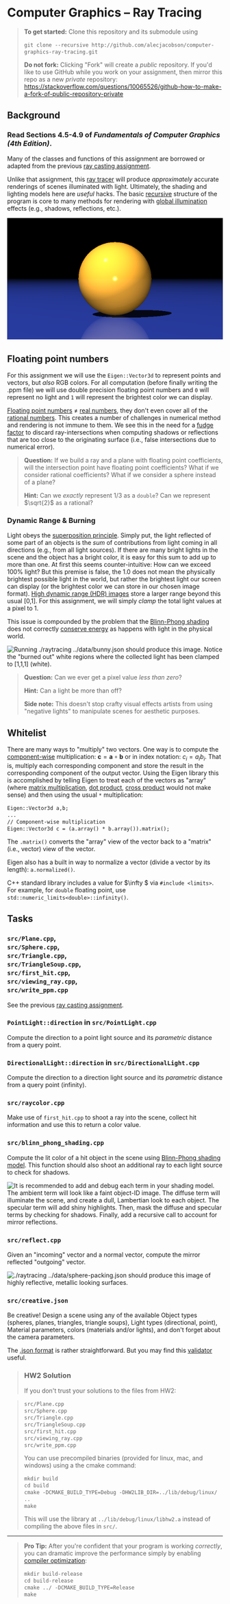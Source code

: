# Computer Graphics – Ray Tracing

> **To get started:** Clone this repository and its submodule using
> 
>     git clone --recursive http://github.com/alecjacobson/computer-graphics-ray-tracing.git
>
> **Do not fork:** Clicking "Fork" will create a _public_ repository. If you'd like to use GitHub while you work on your assignment, then mirror this repo as a new _private_ repository: https://stackoverflow.com/questions/10065526/github-how-to-make-a-fork-of-public-repository-private

## Background

### Read Sections 4.5-4.9 of _Fundamentals of Computer Graphics (4th Edition)_.

Many of the classes and functions of this assignment are borrowed or adapted
from the previous [ray casting assignment](https://github.com/alecjacobson/computer-graphics-ray-casting).

Unlike that assignment, this [ray
tracer](https://en.wikipedia.org/wiki/Ray_tracing_(graphics)) will produce
_approximately_ accurate renderings of scenes illuminated with light.
Ultimately, the shading and lighting models here are _useful_ hacks. The basic
[recursive](https://en.wikipedia.org/wiki/Ray_tracing_(graphics)#Recursive_ray_tracing_algorithm)
structure of the program is core to many methods for rendering with [global
illumination](https://en.wikipedia.org/wiki/Global_illumination) effects (e.g.,
shadows, reflections, etc.).

![Running `./raytracing ../data/sphere-and-plane.json` should produce this image.](images/sphere-and-plane.png)

## Floating point numbers

For this assignment we will use the `Eigen::Vector3d` to represent points and
vectors, but _also_ RGB colors. For all computation (before finally writing the
.ppm file) we will use double precision floating point numbers and `0` will
represent no light and `1` will represent the brightest color we can display.

[Floating point
numbers](https://en.wikipedia.org/wiki/Floating-point_arithmetic) $\ne$ [real
numbers](https://en.wikipedia.org/wiki/Real_number), they don't even cover all
of the [rational numbers](https://en.wikipedia.org/wiki/Rational_number). This
creates a number of challenges in numerical method and rendering is not immune
to them. We see this in the need for a [fudge
factor](https://en.wikipedia.org/wiki/Fudge_factor) to discard ray-intersections
when computing shadows or reflections that are too close to the originating
surface (i.e., false intersections due to numerical error).

> **Question:** If we build a ray and a plane with floating point coefficients,
> will the intersection point have floating point coefficients? What if we
> consider rational coefficients? What if we consider a sphere instead of a
> plane?
>
> **Hint:** Can we _exactly_ represent $1/3$ as a `double`? Can we represent
> $\sqrt{2}$ as a rational?

### Dynamic Range & Burning

Light obeys the [superposition
principle](https://en.wikipedia.org/wiki/Superposition_principle). Simply put,
the light reflected of some part of an objects is the _sum_ of contributions
from light coming in all directions (e.g., from all light sources). If there are
many bright lights in the scene and the object has a bright color, it is easy
for this sum to add up to more than one. At first this seems counter-intuitive:
How can we exceed 100% light? But this premise is false, the $1.0$ does not mean
the physically brightest possible light in the world, but rather the brightest
light our screen can display (or the brightest color we can store in our chosen
image format). [High dynamic range (HDR)
images](https://en.wikipedia.org/wiki/High-dynamic-range_imaging) store a larger
range beyond this usual [0,1]. For this assignment, we will simply _clamp_ the
total light values at a pixel to 1.

This issue is compounded by the problem that the [Blinn-Phong
shading](https://en.wikipedia.org/wiki/Blinn–Phong_shading_model) does not
correctly [conserve energy](https://en.wikipedia.org/wiki/Energy_conservation)
as happens with light in the physical world.

![Running `./raytracing ../data/bunny.json` should produce this image.
Notice the ["burned out"](https://en.wikipedia.org/wiki/Burned_(image)) white
regions where the collected light has been clamped to \[1,1,1\]
(white).](images/bunny.png)

> **Question:** Can we ever get a pixel value _less than zero_?
>
> **Hint:** Can a light be more than off?
>
> **Side note:** This doesn't stop crafty visual effects artists from using
> "negative lights" to manipulate scenes for aesthetic purposes.


## Whitelist

There are many ways to "multiply" two vectors. One way is to compute the
[component-wise](https://en.wikipedia.org/wiki/Hadamard_product_(matrices))
multiplication: $\mathbf{c} = \mathbf{a} \circ \mathbf{b}$ or in index notation:
$c_i = a_i b_i$. That is, multiply each corresponding component and store the
result in the corresponding component of the output vector. Using the Eigen
library this is accomplished by telling Eigen to treat each of the vectors as
"array" (where [matrix multiplication](), [dot product](), [cross product]()
would not make sense) and then using the usual `*` multiplication:

```
Eigen::Vector3d a,b;
...
// Component-wise multiplication
Eigen::Vector3d c = (a.array() * b.array()).matrix();
```

The `.matrix()` converts the "array" view of the vector back to a "matrix"
(i.e., vector) view of the vector.

Eigen also has a built in way to normalize a vector (divide a vector by its
length): `a.normalized()`.

C++ standard library includes a value for $\infty $ via `#include <limits>`. For
example, for `double` floating point, use `std::numeric_limits<double>::infinity()`.

## Tasks

### `src/Plane.cpp`,<br> `src/Sphere.cpp`,<br> `src/Triangle.cpp`,<br> `src/TriangleSoup.cpp`,<br> `src/first_hit.cpp`,<br> `src/viewing_ray.cpp`,<br> `src/write_ppm.cpp`

See the previous [ray casting
assignment](https://github.com/alecjacobson/computer-graphics-ray-casting).

### `PointLight::direction` in `src/PointLight.cpp`

Compute the direction to a point light source and its _parametric_ distance from
a query point.

### `DirectionalLight::direction` in `src/DirectionalLight.cpp`

Compute the direction to a direction light source and its _parametric_ distance from a
query point (infinity).

### `src/raycolor.cpp`

Make use of `first_hit.cpp` to shoot a ray into the scene, collect hit
information and use this to return a color value. 

### `src/blinn_phong_shading.cpp`

Compute the lit color of a hit object in the scene using [Blinn-Phong shading
model](https://en.wikipedia.org/wiki/Blinn–Phong_shading_model). This function
should also shoot an additional ray to each light source to check for shadows.

![It is recommended to add and debug each term in your shading model. The
ambient term will look like a faint object-ID image. The diffuse term will
illuminate the scene, and create a dull, Lambertian look to each object. The
specular term will add shiny highlights. Then, mask the diffuse and specular
terms by checking for shadows. Finally, add a recursive call to account for
mirror reflections.](images/sphere-and-plane.gif)

### `src/reflect.cpp`

Given an "incoming" vector and a normal vector, compute the mirror reflected
"outgoing" vector.

![`./raytracing ../data/sphere-packing.json` should produce this
image of highly reflective, metallic looking
surfaces.](images/sphere-packing.png)

### `src/creative.json`

Be creative! Design a scene using any of the available Object types (spheres,
planes, triangles, triangle soups), Light types (directional, point), Material
parameters, colors (materials and/or lights), and don't forget about the camera
parameters.

The [.json format](https://en.wikipedia.org/wiki/JSON) is rather
straightforward. But you may find this [validator](https://jsonlint.com) useful.

> ### HW2 Solution
> If you don't trust your solutions to the files from HW2:

>     src/Plane.cpp
>     src/Sphere.cpp
>     src/Triangle.cpp
>     src/TriangleSoup.cpp
>     src/first_hit.cpp
>     src/viewing_ray.cpp
>     src/write_ppm.cpp
>
> You can use precompiled binaries (provided for linux, mac, and windows) using a
> the cmake command:
>
>     mkdir build
>     cd build
>     cmake -DCMAKE_BUILD_TYPE=Debug -DHW2LIB_DIR=../lib/debug/linux/ ..
>     make
>
> This will use the library at `../lib/debug/linux/libhw2.a` instead of
> compiling the above files in `src/`.
>

------------------------------------------------------------------------

> **Pro Tip:** After you're confident that your program is working _correctly_,
> you can dramatic improve the performance simply by enabling [compiler
> optimization](https://en.wikipedia.org/wiki/Optimizing_compiler): 
>
> ```
> mkdir build-release
> cd build-release
> cmake ../ -DCMAKE_BUILD_TYPE=Release
> make
> ```
